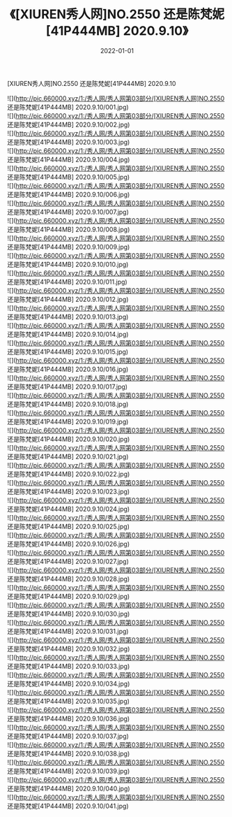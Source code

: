 ﻿---
layout: post
title:  《[XIUREN秀人网]NO.2550 还是陈梵妮[41P444MB] 2020.9.10》
date:   2022-01-01
img: http://pic.660000.xyz/1:/秀人网/秀人网第03部分/[XIUREN秀人网]NO.2550 还是陈梵妮[41P444MB] 2020.9.10/000.jpg
categories: [美女, 清纯, 唯美]
---

[XIUREN秀人网]NO.2550 还是陈梵妮[41P444MB] 2020.9.10

 ![](http://pic.660000.xyz/1:/秀人网/秀人网第03部分/[XIUREN秀人网]NO.2550 还是陈梵妮[41P444MB] 2020.9.10/001.jpg) <br>![](http://pic.660000.xyz/1:/秀人网/秀人网第03部分/[XIUREN秀人网]NO.2550 还是陈梵妮[41P444MB] 2020.9.10/002.jpg) <br>![](http://pic.660000.xyz/1:/秀人网/秀人网第03部分/[XIUREN秀人网]NO.2550 还是陈梵妮[41P444MB] 2020.9.10/003.jpg) <br>![](http://pic.660000.xyz/1:/秀人网/秀人网第03部分/[XIUREN秀人网]NO.2550 还是陈梵妮[41P444MB] 2020.9.10/004.jpg) <br>![](http://pic.660000.xyz/1:/秀人网/秀人网第03部分/[XIUREN秀人网]NO.2550 还是陈梵妮[41P444MB] 2020.9.10/005.jpg) <br>![](http://pic.660000.xyz/1:/秀人网/秀人网第03部分/[XIUREN秀人网]NO.2550 还是陈梵妮[41P444MB] 2020.9.10/006.jpg) <br>![](http://pic.660000.xyz/1:/秀人网/秀人网第03部分/[XIUREN秀人网]NO.2550 还是陈梵妮[41P444MB] 2020.9.10/007.jpg) <br>![](http://pic.660000.xyz/1:/秀人网/秀人网第03部分/[XIUREN秀人网]NO.2550 还是陈梵妮[41P444MB] 2020.9.10/008.jpg) <br>![](http://pic.660000.xyz/1:/秀人网/秀人网第03部分/[XIUREN秀人网]NO.2550 还是陈梵妮[41P444MB] 2020.9.10/009.jpg) <br>![](http://pic.660000.xyz/1:/秀人网/秀人网第03部分/[XIUREN秀人网]NO.2550 还是陈梵妮[41P444MB] 2020.9.10/010.jpg) <br>![](http://pic.660000.xyz/1:/秀人网/秀人网第03部分/[XIUREN秀人网]NO.2550 还是陈梵妮[41P444MB] 2020.9.10/011.jpg) <br>![](http://pic.660000.xyz/1:/秀人网/秀人网第03部分/[XIUREN秀人网]NO.2550 还是陈梵妮[41P444MB] 2020.9.10/012.jpg) <br>![](http://pic.660000.xyz/1:/秀人网/秀人网第03部分/[XIUREN秀人网]NO.2550 还是陈梵妮[41P444MB] 2020.9.10/013.jpg) <br>![](http://pic.660000.xyz/1:/秀人网/秀人网第03部分/[XIUREN秀人网]NO.2550 还是陈梵妮[41P444MB] 2020.9.10/014.jpg) <br>![](http://pic.660000.xyz/1:/秀人网/秀人网第03部分/[XIUREN秀人网]NO.2550 还是陈梵妮[41P444MB] 2020.9.10/015.jpg) <br>![](http://pic.660000.xyz/1:/秀人网/秀人网第03部分/[XIUREN秀人网]NO.2550 还是陈梵妮[41P444MB] 2020.9.10/016.jpg) <br>![](http://pic.660000.xyz/1:/秀人网/秀人网第03部分/[XIUREN秀人网]NO.2550 还是陈梵妮[41P444MB] 2020.9.10/017.jpg) <br>![](http://pic.660000.xyz/1:/秀人网/秀人网第03部分/[XIUREN秀人网]NO.2550 还是陈梵妮[41P444MB] 2020.9.10/018.jpg) <br>![](http://pic.660000.xyz/1:/秀人网/秀人网第03部分/[XIUREN秀人网]NO.2550 还是陈梵妮[41P444MB] 2020.9.10/019.jpg) <br>![](http://pic.660000.xyz/1:/秀人网/秀人网第03部分/[XIUREN秀人网]NO.2550 还是陈梵妮[41P444MB] 2020.9.10/020.jpg) <br>![](http://pic.660000.xyz/1:/秀人网/秀人网第03部分/[XIUREN秀人网]NO.2550 还是陈梵妮[41P444MB] 2020.9.10/021.jpg) <br>![](http://pic.660000.xyz/1:/秀人网/秀人网第03部分/[XIUREN秀人网]NO.2550 还是陈梵妮[41P444MB] 2020.9.10/022.jpg) <br>![](http://pic.660000.xyz/1:/秀人网/秀人网第03部分/[XIUREN秀人网]NO.2550 还是陈梵妮[41P444MB] 2020.9.10/023.jpg) <br>![](http://pic.660000.xyz/1:/秀人网/秀人网第03部分/[XIUREN秀人网]NO.2550 还是陈梵妮[41P444MB] 2020.9.10/024.jpg) <br>![](http://pic.660000.xyz/1:/秀人网/秀人网第03部分/[XIUREN秀人网]NO.2550 还是陈梵妮[41P444MB] 2020.9.10/025.jpg) <br>![](http://pic.660000.xyz/1:/秀人网/秀人网第03部分/[XIUREN秀人网]NO.2550 还是陈梵妮[41P444MB] 2020.9.10/026.jpg) <br>![](http://pic.660000.xyz/1:/秀人网/秀人网第03部分/[XIUREN秀人网]NO.2550 还是陈梵妮[41P444MB] 2020.9.10/027.jpg) <br>![](http://pic.660000.xyz/1:/秀人网/秀人网第03部分/[XIUREN秀人网]NO.2550 还是陈梵妮[41P444MB] 2020.9.10/028.jpg) <br>![](http://pic.660000.xyz/1:/秀人网/秀人网第03部分/[XIUREN秀人网]NO.2550 还是陈梵妮[41P444MB] 2020.9.10/029.jpg) <br>![](http://pic.660000.xyz/1:/秀人网/秀人网第03部分/[XIUREN秀人网]NO.2550 还是陈梵妮[41P444MB] 2020.9.10/030.jpg) <br>![](http://pic.660000.xyz/1:/秀人网/秀人网第03部分/[XIUREN秀人网]NO.2550 还是陈梵妮[41P444MB] 2020.9.10/031.jpg) <br>![](http://pic.660000.xyz/1:/秀人网/秀人网第03部分/[XIUREN秀人网]NO.2550 还是陈梵妮[41P444MB] 2020.9.10/032.jpg) <br>![](http://pic.660000.xyz/1:/秀人网/秀人网第03部分/[XIUREN秀人网]NO.2550 还是陈梵妮[41P444MB] 2020.9.10/033.jpg) <br>![](http://pic.660000.xyz/1:/秀人网/秀人网第03部分/[XIUREN秀人网]NO.2550 还是陈梵妮[41P444MB] 2020.9.10/034.jpg) <br>![](http://pic.660000.xyz/1:/秀人网/秀人网第03部分/[XIUREN秀人网]NO.2550 还是陈梵妮[41P444MB] 2020.9.10/035.jpg) <br>![](http://pic.660000.xyz/1:/秀人网/秀人网第03部分/[XIUREN秀人网]NO.2550 还是陈梵妮[41P444MB] 2020.9.10/036.jpg) <br>![](http://pic.660000.xyz/1:/秀人网/秀人网第03部分/[XIUREN秀人网]NO.2550 还是陈梵妮[41P444MB] 2020.9.10/037.jpg) <br>![](http://pic.660000.xyz/1:/秀人网/秀人网第03部分/[XIUREN秀人网]NO.2550 还是陈梵妮[41P444MB] 2020.9.10/038.jpg) <br>![](http://pic.660000.xyz/1:/秀人网/秀人网第03部分/[XIUREN秀人网]NO.2550 还是陈梵妮[41P444MB] 2020.9.10/039.jpg) <br>![](http://pic.660000.xyz/1:/秀人网/秀人网第03部分/[XIUREN秀人网]NO.2550 还是陈梵妮[41P444MB] 2020.9.10/040.jpg) <br>![](http://pic.660000.xyz/1:/秀人网/秀人网第03部分/[XIUREN秀人网]NO.2550 还是陈梵妮[41P444MB] 2020.9.10/041.jpg) <br>